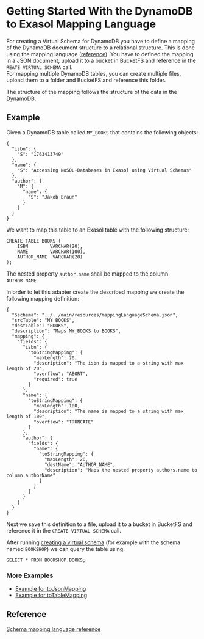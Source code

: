 # Getting Started With the DynamoDB to Exasol Mapping Language

For creating a Virtual Schema for DynamoDB you have to define a mapping 
of the DynamoDB document structure to a relational structure.
This is done using the mapping language 
([reference](https://exasol.github.io/dynamodb-virtual-schema/schema_doc/index.html)).
You have to defined the mapping in a JSON document, upload it to a bucket in BucketFS and reference 
in the `REATE VIRTUAL SCHEMA` call.  
For mapping multiple DynamoDB tables, you can create multiple files, 
upload them to a folder and BucketFS and reference this folder. 

The structure of the mapping follows the structure of the data in the DynamoDB.

## Example

Given a DynamoDB table called `MY_BOOKS` that contains the following objects:

```
{
  "isbn": {
    "S": "1763413749"
  },
  "name": {
    "S": "Accessing NoSQL-Databases in Exasol using Virtual Schemas"
  },
  "author": {
    "M": {
      "name": {
        "S": "Jakob Braun"
      }
    }
  }
}
```
We want to map this table to an Exasol table with the following structure:

```
CREATE TABLE BOOKS (
    ISBN        VARCHAR(20),
    NAME        VARCHAR(100),
    AUTHOR_NAME  VARCHAR(20)
);
```
The nested property `author.name` shall be mapped to the column `AUTHOR_NAME`. 

In order to let this adapter create the described mapping we create the following mapping definition:

```
{
  "$schema": "../../main/resources/mappingLanguageSchema.json",
  "srcTable": "MY_BOOKS",
  "destTable": "BOOKS",
  "description": "Maps MY_BOOKS to BOOKS",
  "mapping": {
    "fields": {
      "isbn": {
        "toStringMapping": {
          "maxLength": 20,
          "description": "The isbn is mapped to a string with max length of 20",
          "overflow": "ABORT",
          "required": true
        }
      },
      "name": {
        "toStringMapping": {
          "maxLength": 100,
          "description": "The name is mapped to a string with max length of 100",
          "overflow": "TRUNCATE"
        }
      },
      "author": {
        "fields": {
          "name": {
            "toStringMapping": {
              "maxLength": 20,
              "destName": "AUTHOR_NAME",
              "description": "Maps the nested property authors.name to column authorName"
            }
          }
        }
      }
    }
  }
}
```

Next we save this definition to a file, upload it to a bucket in 
BucketFS and reference it in the `CREATE VIRTUAL SCHEMA` call.

After running [creating a virtual schema](../README.md) (for example with the schema named `BOOKSHOP`) we can query the table using:

```
SELECT * FROM BOOKSHOP.BOOKS;
```

### More Examples
* [Example for toJsonMapping](exampleWithToJson.md)
* [Example for toTableMapping](exampleWithToTable.md)

## Reference
[Schema mapping language reference](https://exasol.github.io/dynamodb-virtual-schema/schema_doc/index.html)
